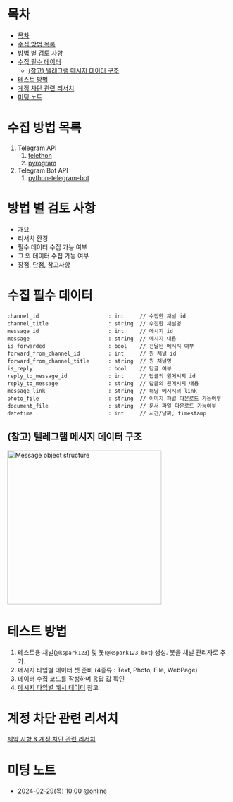 # 목차

- [목차](#목차)
- [수집 방법 목록](#수집-방법-목록)
- [방법 별 검토 사항](#방법-별-검토-사항)
- [수집 필수 데이터](#수집-필수-데이터)
  - [(참고) 텔레그램 메시지 데이터 구조](#참고-텔레그램-메시지-데이터-구조)
- [테스트 방법](#테스트-방법)
- [계정 차단 관련 리서치](#계정-차단-관련-리서치)
- [미팅 노트](#미팅-노트)

# 수집 방법 목록

1. Telegram API
   1. [telethon](./doc/telethon.md)
   2. [pyrogram](./doc/pyrogram.md)
2. Telegram Bot API
   1. [python-telegram-bot](./doc/telegram-bot.md)

# 방법 별 검토 사항

- 개요
- 리서치 환경
- 필수 데이터 수집 가능 여부
- 그 외 데이터 수집 가능 여부
- 장점, 단점, 참고사항

# 수집 필수 데이터

```
channel_id                      : int     // 수집한 채널 id
channel_title                   : string  // 수집한 채널명
message_id                      : int     // 메시지 id
message                         : string  // 메시지 내용
is_forwarded                    : bool    // 전달된 메시지 여부
forward_from_channel_id         : int     // 원 채널 id
forward_from_channel_title      : string  // 원 채널명
is_reply                        : bool    // 답글 여부
reply_to_message_id             : int     // 답글의 원메시지 id
reply_to_message                : string  // 답글의 원메시지 내용
message_link                    : string  // 해당 메시지의 link
photo_file                      : string  // 이미지 파일 다운로드 가능여부
document_file                   : string  // 문서 파일 다운로드 가능여부
datetime                        : int     // 시간/날짜, timestamp
```

## (참고) 텔레그램 메시지 데이터 구조

<img src="./doc/images/message_structure.png" width="350px" alt="Message object structure">

# 테스트 방법

1. 테스트용 채널(`@kspark123`) 및 봇(`@kspark123_bot`) 생성. 봇을 채널 관리자로 추가.
2. 메시지 타입별 데이터 셋 준비 (4종류 : Text, Photo, File, WebPage)
3. 데이터 수집 코드를 작성하며 응답 값 확인
4. [메시지 타입별 예시 데이터](./doc/data_set.md) 참고

# 계정 차단 관련 리서치

[제약 사항 & 계정 차단 관련 리서치](./doc/restrictions.md)

# 미팅 노트

- [2024-02-29(목) 10:00 @online](./doc/2024-02-29.md)
